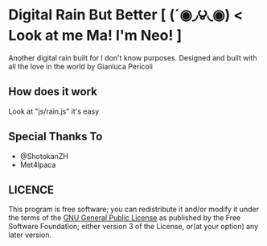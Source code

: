 # Digital Rain But Better [ (´◉◞౪◟◉) < Look at me Ma! I'm Neo! ]
Another digital rain built for I don't know purposes.
Designed and built with all the love in the world by Gianluca Pericoli

## How does it work
Look at "js/rain.js" it's easy

## Special Thanks To
- @ShotokanZH
- Met4lpaca

## LICENCE
This program is free software; you can redistribute it and/or modify it under the terms of the [GNU General Public License](https://www.gnu.org/licenses/gpl-3.0.html) as published by the Free Software Foundation; either version 3 of the License, or(at your option) any later version.